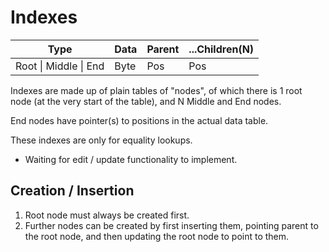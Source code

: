 # Indexes

| Type                  | Data | Parent | ...Children(N) |
| --------------------- | ---- | ------ | -------------- |
| Root \| Middle \| End | Byte | Pos    | Pos            |

Indexes are made up of plain tables of "nodes", of which there is 1 root node (at the very start of the table), and N Middle and End nodes.

End nodes have pointer(s) to positions in the actual data table.

These indexes are only for equality lookups.

-   Waiting for edit / update functionality to implement.

## Creation / Insertion

1. Root node must always be created first.
1. Further nodes can be created by first inserting them, pointing parent to the root node, and then updating the root node to point to them.
